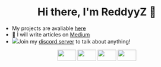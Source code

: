 <h1 align="center">Hi there, I'm ReddyyZ 👋</h1>

- My projects are avaliable [here](https://github.com/ReddyyZ)
- 📝 I will write articles on [Medium](https://medium.com/@reddyyz)
- <img src="https://image.flaticon.com/icons/png/512/2111/2111370.png">Join my [discord server](https://discord.gg) to talk about anything!

<p align="center">
  <img src="https://devicons.github.io/devicon/devicon.git/icons/python/python-original.svg" width="50" height="30">
  <img src="https://devicons.github.io/devicon/devicon.git/icons/html5/html5-original-wordmark.svg" width="50" height="30">
  <img src="https://devicons.github.io/devicon/devicon.git/icons/css3/css3-original-wordmark.svg" width="50" height="30">
  <img src="https://devicons.github.io/devicon/devicon.git/icons/javascript/javascript-original.svg" width="50" height="30">
</p>

